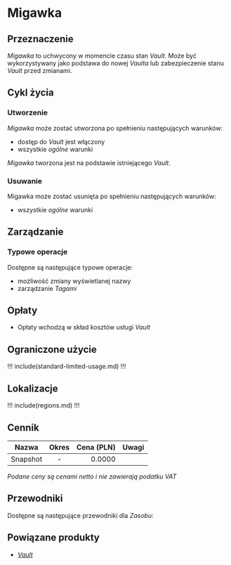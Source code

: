 # Migawka

## Przeznaczenie

*Migawka* to uchwycony w momencie czasu stan *Vault*. Może być wykorzystywany jako podstawa do nowej *Vaulta* lub zabezpieczenie stanu *Vault* przed zmianami.

## Cykl życia

### Utworzenie

*Migawka* może zostać utworzona po spełnieniu następujących warunków: 

* dostęp do *Vault* jest włączony
* wszystkie *ogólne* warunki

*Migawka* tworzona jest na podstawie istniejącego *Vault*.

### Usuwanie

Migawka może zostać usunięta po spełnieniu następujących warunków: 

* wszystkie *ogólne* warunki

## Zarządzanie

### Typowe operacje

Dostępne są następujące typowe operacje:

* możliwość zmiany wyświetlanej nazwy
* zarządzanie *Tagami*

## Opłaty

* Opłaty wchodzą w skład kosztów usługi *Vault*

## Ograniczone użycie

!!! include(standard-limited-usage.md) !!!

## Lokalizacje

!!! include(regions.md) !!!

## Cennik

Nazwa              | Okres  | Cena (PLN) | Uwagi
------------------ | :----: | ---------: | :----:
Snapshot           |   -    |     0.0000 | 

*Podane ceny są cenami netto i nie zawierają podatku VAT*

## Przewodniki

Dostępne są następujące przewodniki dla *Zasobu*:

<PageList path_re="guide/storage/snapshot/"/>

## Powiązane produkty

* *[Vault](/resource/storage/vault.md)*